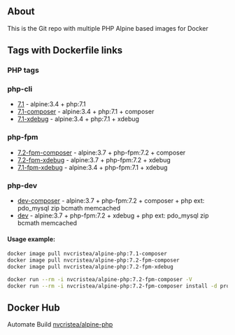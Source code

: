 ## About

This is the Git repo with multiple PHP Alpine based images for Docker
 
## Tags with Dockerfile links

### PHP tags
### php-cli
- [7.1](https://github.com/nvcristea/docker-alpine/blob/php/php/cli/7.1/Dockerfile) - alpine:3.4 + php:7.1
- [7.1-composer](https://github.com/nvcristea/docker-alpine/blob/php/php/cli/7.1/composer/Dockerfile) - alpine:3.4 + php:7.1 + composer
- [7.1-xdebug](https://github.com/nvcristea/docker-alpine/blob/php/php/cli/7.1/xdebug/Dockerfile) - alpine:3.4 + php:7.1 + xdebug

### php-fpm
- [7.2-fpm-composer](https://github.com/nvcristea/docker-alpine/blob/php/php/fpm/7.2/composer/Dockerfile) - alpine:3.7 + php-fpm:7.2 + composer
- [7.2-fpm-xdebug](https://github.com/nvcristea/docker-alpine/blob/php/php/fpm/7.2/xdebug/Dockerfile) - alpine:3.7 + php-fpm:7.2 + xdebug
- [7.1-fpm-xdebug](https://github.com/nvcristea/docker-alpine/blob/php/php/fpm/7.1/xdebug/Dockerfile) - alpine:3.4 + php-fpm:7.1 + xdebug

### php-dev
- [dev-composer](https://github.com/nvcristea/docker-alpine/blob/php/php/dev/composer/Dockerfile) - alpine:3.7 + php-fpm:7.2 + composer + php ext: pdo_mysql zip bcmath memcached
- [dev](https://github.com/nvcristea/docker-alpine/blob/php/php/dev/Dockerfile) - alpine:3.7 + php-fpm:7.2 + xdebug + php ext: pdo_mysql zip bcmath memcached

#### Usage example:

```bash
docker image pull nvcristea/alpine-php:7.1-composer
docker image pull nvcristea/alpine-php:7.2-fpm-composer
docker image pull nvcristea/alpine-php:7.2-fpm-xdebug

docker run --rm -i nvcristea/alpine-php:7.2-fpm-composer -V
docker run --rm -i nvcristea/alpine-php:7.2-fpm-composer install -d project
```


## Docker Hub

Automate Build [nvcristea/alpine-php](https://hub.docker.com/r/nvcristea/alpine-php/)
